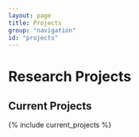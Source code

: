 ```yaml
---
layout: page
title: Projects
group: "navigation"
id: "projects"
---
```


# Research Projects

## Current Projects

{% include current_projects %}

